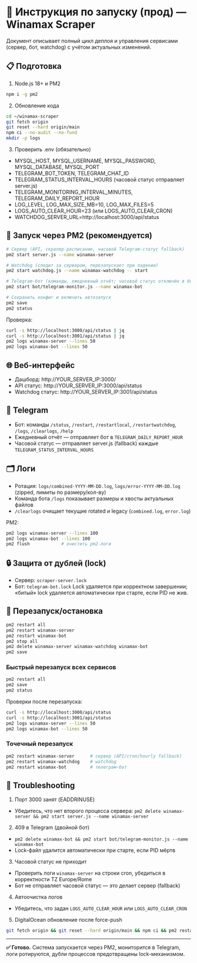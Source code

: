 # 🚀 Инструкция по запуску (прод) — Winamax Scraper

Документ описывает полный цикл деплоя и управления сервисами (сервер, бот, watchdog) с учётом актуальных изменений.

## 📋 Подготовка

1) Node.js 18+ и PM2
```bash
npm i -g pm2
```

2) Обновление кода
```bash
cd ~/winamax-scraper
git fetch origin
git reset --hard origin/main
npm ci --no-audit --no-fund
mkdir -p logs
```

3) Проверить .env (обязательно)
- MYSQL_HOST, MYSQL_USERNAME, MYSQL_PASSWORD, MYSQL_DATABASE, MYSQL_PORT
- TELEGRAM_BOT_TOKEN, TELEGRAM_CHAT_ID
- TELEGRAM_STATUS_INTERVAL_HOURS (часовой статус отправляет server.js)
- TELEGRAM_MONITORING_INTERVAL_MINUTES, TELEGRAM_DAILY_REPORT_HOUR
- LOG_LEVEL, LOG_MAX_SIZE_MB=10, LOG_MAX_FILES=5
- LOGS_AUTO_CLEAR_HOUR=23 (или LOGS_AUTO_CLEAR_CRON)
- WATCHDOG_SERVER_URL=http://localhost:3000/api/status

## 🎯 Запуск через PM2 (рекомендуется)

```bash
# Сервер (API, скрапер-расписание, часовой Telegram-статус fallback)
pm2 start server.js --name winamax-server

# Watchdog (следит за сервером, перезапускает при падении)
pm2 start watchdog.js --name winamax-watchdog -- start

# Telegram-бот (команды, ежедневный отчёт; часовой статус отключён в боте)
pm2 start bot/telegram-monitor.js --name winamax-bot

# Сохранить конфиг и включить автозапуск
pm2 save
pm2 status
```

Проверка:
```bash
curl -s http://localhost:3000/api/status | jq
curl -s http://localhost:3001/api/status | jq
pm2 logs winamax-server --lines 50
pm2 logs winamax-bot --lines 50
```

## 🌐 Веб-интерфейс
- Дашборд: http://YOUR_SERVER_IP:3000/
- API статус: http://YOUR_SERVER_IP:3000/api/status
- Watchdog статус: http://YOUR_SERVER_IP:3001/api/status

## 🤖 Telegram
- Бот: команды `/status`, `/restart`, `/restartlocal`, `/restartwatchdog`, `/logs`, `/clearlogs`, `/help`
- Ежедневный отчёт — отправляет бот в `TELEGRAM_DAILY_REPORT_HOUR`
- Часовой статус — отправляет server.js (fallback) каждые `TELEGRAM_STATUS_INTERVAL_HOURS`

## 🗂️ Логи
- Ротация: `logs/combined-YYYY-MM-DD.log`, `logs/error-YYYY-MM-DD.log` (zipped, лимиты по размеру/кол-ву)
- Команда бота `/logs` показывает размеры и хвосты актуальных файлов
- `/clearlogs` очищает текущие rotated и legacy (`combined.log`, `error.log`)

PM2:
```bash
pm2 logs winamax-server --lines 100
pm2 logs winamax-bot --lines 100
pm2 flush            # очистить pm2-логи
```

## 🔒 Защита от дублей (lock)
- Сервер: `scraper-server.lock`
- Бот: `telegram-bot.lock`
Lock удаляется при корректном завершении; «битый» lock удаляется автоматически при старте, если PID не жив.

## 🔄 Перезапуск/остановка
```bash
pm2 restart all
pm2 restart winamax-server
pm2 restart winamax-bot
pm2 stop all
pm2 delete winamax-server winamax-watchdog winamax-bot
pm2 save
```

### Быстрый перезапуск всех сервисов
```bash
pm2 restart all
pm2 save
pm2 status
```

Проверки после перезапуска:
```bash
curl -s http://localhost:3000/api/status
curl -s http://localhost:3001/api/status
pm2 logs winamax-server --lines 50
pm2 logs winamax-bot --lines 50
```

### Точечный перезапуск
```bash
pm2 restart winamax-server      # сервер (API/cron/hourly fallback)
pm2 restart winamax-watchdog    # watchdog
pm2 restart winamax-bot         # телеграм-бот
```

## 🚨 Troubleshooting

1) Порт 3000 занят (EADDRINUSE)
- Убедитесь, что нет второго процесса сервера: `pm2 delete winamax-server && pm2 start server.js --name winamax-server`

2) 409 в Telegram (двойной бот)
- `pm2 delete winamax-bot && pm2 start bot/telegram-monitor.js --name winamax-bot`
- Lock-файл удалится автоматически при старте, если PID мёртв

3) Часовой статус не приходит
- Проверить логи `winamax-server` на строки cron, убедиться в корректности TZ Europe/Rome
- Бот не отправляет часовой статус — это делает сервер (fallback)

4) Автоочистка логов
- Убедитесь, что задан `LOGS_AUTO_CLEAR_HOUR` или `LOGS_AUTO_CLEAR_CRON`

5) DigitalOcean обновление после force-push
```bash
git fetch origin && git reset --hard origin/main && npm ci && pm2 restart all && pm2 save
```

---
**✅ Готово.** Система запускается через PM2, мониторится в Telegram, логи ротируются, дубли процессов предотвращены lock-механизмом.